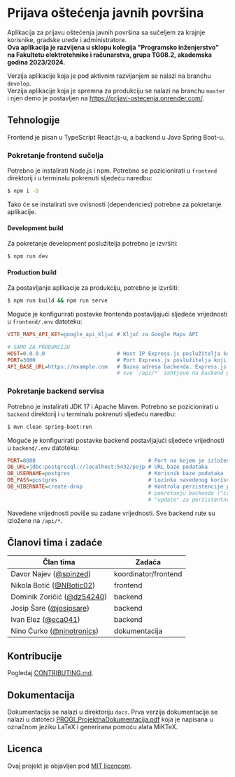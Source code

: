 # Prijava oštećenja javnih površina
Aplikacija za prijavu oštećenja javnih površina sa sučeljem za krajnje korisnike, gradske urede i administratore.  
**Ova aplikacija je razvijena u sklopu kolegija "Programsko inženjerstvo" na
Fakultetu elektrotehnike i računarstva, grupa TG08.2, akademska godina 2023/2024.**

Verzija aplikacije koja je pod aktivnim razvijanjem se nalazi na branchu `develop`.  
Verzija aplikacije koja je spremna za produkciju se nalazi na branchu `master` i njen demo
je postavljen na https://prijavi-ostecenja.onrender.com/.

## Tehnologije
Frontend je pisan u TypeScript React.js-u, a backend u Java Spring Boot-u.

### Pokretanje frontend sučelja
Potrebno je instalirati Node.js i npm. Potrebno se pozicionirati u `frontend` direktorij i
u terminalu pokrenuti sljedeću naredbu:
```sh
$ npm i -D
```
Tako će se instalirati sve ovisnosti (dependencies) potrebne za pokretanje aplikacije.  

#### Development build
Za pokretanje development poslužitelja potrebno je izvršiti:
```sh
$ npm run dev
```
#### Production build
Za postavljanje aplikacije za produkciju, potrebno je izvršiti:
```sh
$ npm run build && npm run serve
```

Moguće je konfigurirati postavke frontenda postavljajući sljedeće vrijednosti u `frontend/.env` datoteku:  
```ini
VITE_MAPS_API_KEY=google_api_kljuc # Ključ za Google Maps API

# SAMO ZA PRODUKCIJU
HOST=0.0.0.0                       # Host IP Express.js poslužitelja koji servira frontend
PORT=3000                          # Port Express.js poslužitelja koji servira frontend
API_BASE_URL=https://example.com   # Bazna adresa backenda. Express.js poslužitelj proxy-ja
                                   # sve `/api/*` zahtjeve na backend poslužitelj
```

### Pokretanje backend servisa
Potrebno je instalirati JDK 17 i Apache Maven. Potrebno se pozicionirati u `backend` direktorij i
u terminalu pokrenuti sljedeću naredbu:
```sh
$ mvn clean spring-boot:run
```
Moguće je konfigurirati postavke backend postavljajući sljedeće vrijednosti u `backend/.env` datoteku:  
```ini
PORT=8080                                    # Port na kojem je izložen API
DB_URL=jdbc:postgresql://localhost:5432/pojp # URL baze podataka
DB_USERNAME=postgres                         # Korisnik baze podataka
DB_PASS=postgres                             # Lozinka navedenog korisnika baze podataka
DB_HIBERNATE=create-drop                     # Kontrola perzistencije podataka pri ponovnom
                                             # pokretanju backenda ("create-drop" za resetiranje, 
                                             # "update" za perzistentne podatke)
```
Navedene vrijednosti poviše su zadane vrijednosti. Sve backend rute su izložene na `/api/*`.


## Članovi tima i zadaće
| **Član tima**                                                   | **Zadaća**           |
|-----------------------------------------------------------------|----------------------|
| Davor Najev ([@spinzed](https://www.github.com/spinzed))        | koordinator/frontend |
| Nikola Botić ([@NBotic02](https://www.github.com/NBotic02))     | frontend             |
| Dominik Zoričić ([@dz54240](https://www.github.com/dz54240))    | backend              |
| Josip Šare ([@josipsare](https://www.github.com/josipsare))     | backend              |
| Ivan Elez ([@eca041](https://www.github.com/eca041))            | backend              |
| Nino Ćurko ([@ninotronics](https://www.github.com/ninotronics)) | dokumentacija        |

## Kontribucije
Pogledaj [CONTRIBUTING.md](https://github.com/VelicanstveniTimRaketa/prijava-ostecenja-javnih-povrsina/blob/master/CONTRIBUTING.md).

## Dokumentacija
Dokumentacija se nalazi u direktoriju `docs`. Prva verzija dokumentacije se nalazi u datoteci [PROGI_ProjektnaDokumentacija.pdf](https://github.com/VelicanstveniTimRaketa/prijava-ostecenja-javnih-povrsina/blob/master/docs/PROGI_ProjektnaDokumentacija.pdf) koja je napisana u označnom jeziku LaTeX i generirana pomoću alata MiKTeX.

## Licenca
Ovaj projekt je objavljen pod [MIT licencom](https://github.com/VelicanstveniTimRaketa/prijava-ostecenja-javnih-povrsina/blob/master/LICENSE).
